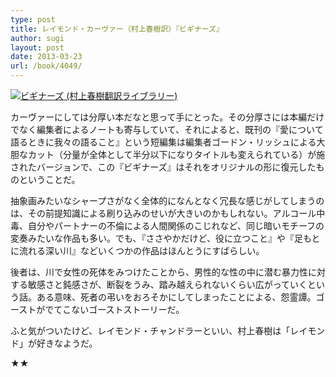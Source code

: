 ```yaml
---
type: post
title: レイモンド・カーヴァー（村上春樹訳）『ビギナーズ』
author: sugi
layout: post
date: 2013-03-23
url: /book/4049/
---
```

<a href="http://www.amazon.co.jp/exec/obidos/ASIN/4124035314/naoyadyndnsor-22/ref=nosim/" onclick="_gaq.push(['_trackEvent', 'outbound-article', 'http://www.amazon.co.jp/exec/obidos/ASIN/4124035314/naoyadyndnsor-22/ref=nosim/', '']);" name="amazletlink" target="_blank"><img src="http://i0.wp.com/ecx.images-amazon.com/images/I/41moPOkwufL._SL160_.jpg?w=660" alt="ビギナーズ (村上春樹翻訳ライブラリー)" class="alignleft"  data-recalc-dims="1" /></a>

カーヴァーにしては分厚い本だなと思って手にとった。その分厚さには本編だけでなく編集者によるノートも寄与していて、それによると、既刊の『愛について語るときに我々の語ること』という短編集は編集者ゴードン・リッシュによる大胆なカット（分量が全体として半分以下になりタイトルも変えられている）が施されたバージョンで、この『ビギナーズ』はそれをオリジナルの形に復元したものということだ。

抽象画みたいなシャープさがなく全体的になんとなく冗長な感じがしてしまうのは、その前提知識による刷り込みのせいが大きいのかもしれない。アルコール中毒、自分やパートナーの不倫による人間関係のこじれなど、同じ暗いモチーフの変奏みたいな作品も多い。でも、『ささやかだけど、役に立つこと』や『足もとに流れる深い川』などいくつかの作品はほんとうにすばらしい。

後者は、川で女性の死体をみつけたことから、男性的な性の中に潜む暴力性に対する敏感さと鈍感さが、断裂をうみ、踏み越えられないくらい広がっていくという話。ある意味、死者の弔いをおろそかにしてしまったことによる、怨霊譚。ゴーストがでてこないゴーストストーリーだ。

ふと気がついたけど、レイモンド・チャンドラーといい、村上春樹は「レイモンド」が好きなようだ。

★★
